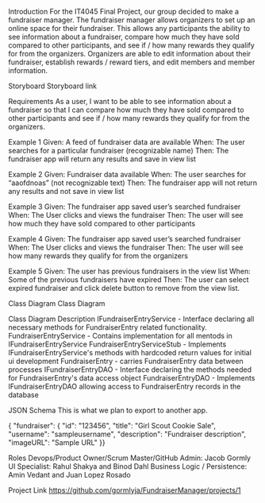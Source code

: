 Introduction
For the IT4045 Final Project, our group decided to make a fundraiser manager. The fundraiser manager allows organizers to set up an online space for their fundraiser. This allows any participants the ability to see information about a fundraiser, compare how much they have sold compared to other participants, and see if / how many rewards they qualify for from the organizers. Organizers are able to edit information about their fundraiser, establish rewards / reward tiers, and edit members and member information.

Storyboard
Storyboard link

Requirements
As a user, I want to be able to see information about a fundraiser so that I can compare how much they have sold compared to other participants and see if / how many rewards they qualify for from the organizers.

Example 1
Given: A feed of fundraiser data are available
When: The user searches for a particular fundraiser (recognizable name)
Then: The fundraiser app will return any results and save in view list

Example 2
Given: Fundraiser data available
When: The user searches for “aaofdnoas” (not recognizable text)
Then: The fundraiser app will not return any results and not save in view list

Example 3
Given: The fundraiser app saved user’s searched fundraiser
When: The User clicks and views the fundraiser
Then: The user will see how much they have sold compared to other participants

Example 4
Given: The fundraiser app saved user’s searched fundraiser
When: The User clicks and views the fundraiser
Then: The user will see how many rewards they qualify for from the organizers

Example 5
Given: The user has previous fundraisers in the view list
When: Some of the previous fundraisers have expired
Then: The user can select expired fundraiser and click delete button to remove from the view list.

Class Diagram
Class Diagram

Class Diagram Description
IFundraiserEntryService - Interface declaring all necessary methods for FundraiserEntry related functionality.
FundraiserEntryService - Contains implementation for all mentods in IFundraiserEntryService
FundraiserEntryServiceStub - Implements IFundraiserEntryService's methods with hardcoded return values for initial ui development
FundraiserEntry - carries FundraiserEntry data between processes
IFundraiserEntryDAO - Interface declaring the methods needed for FundraiserEntry's data access object
FundraiserEntryDAO - Implements IFundraiserEntryDAO allowing access to FundraiserEntry records in the database

JSON Schema
This is what we plan to export to another app.

{ "fundraiser": { "id": "123456", "title": "Girl Scout Cookie Sale", "username": "sampleusername", "description": "Fundraiser description", "imageURL": "Sample URL" }}

Roles
Devops/Product Owner/Scrum Master/GitHub Admin: Jacob Gormly
UI Specialist: Rahul Shakya and Binod Dahl
Business Logic / Persistence: Amin Vedant and Juan Lopez Rosado

Project Link
https://github.com/gormlyja/FundraiserManager/projects/1
